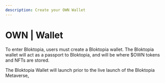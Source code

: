 ```yaml
---
description: Create your OWN Wallet
---
```


# OWN | Wallet

To enter Bloktopia, users must create a Bloktopia wallet. The Bloktopia wallet will act as a passport to Bloktopia, and will be where $OWN tokens and NFTs are stored.

The Bloktopia Wallet will launch prior to the live launch of the Bloktopia Metaverse[.](broken-reference)
